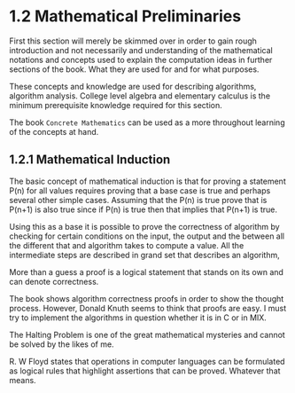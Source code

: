 # 1.2 Mathematical Preliminaries

First this section will merely be skimmed over in order to gain rough introduction
and not necessarily and understanding of the mathematical notations and concepts
used to explain the computation ideas in further sections of the book. What they
are used for and for what purposes.

These concepts and knowledge are used for describing algorithms, algorithm analysis.
College level algebra and elementary calculus is the minimum prerequisite knowledge
required for this section.

The book `Concrete Mathematics` can be used as a more throughout learning of the
concepts at hand.

## 1.2.1 Mathematical Induction

The basic concept of mathematical induction is that for proving a statement P(n)
for all values requires proving that a base case is true and perhaps several other
simple cases. Assuming that the P(n) is true prove that is P(n+1) is also true
since if P(n) is true then that implies that P(n+1) is true.

Using this as a base it is possible to prove the correctness of algorithm by checking
for certain conditions on the input, the output and the between all the different
that and algorithm takes to compute a value. All the intermediate steps are described
in grand set that describes an algorithm,

More than a guess a proof is a logical statement that stands on its own and can
denote correctness.

The book shows algorithm correctness proofs in order to show the thought process.
However, Donald Knuth seems to think that proofs are easy. I must try to implement
the algorithms in question whether it is in C or in MIX.

The Halting Problem is one of the great mathematical mysteries and cannot be solved
by the likes of me.

R. W Floyd states that operations in computer languages can be formulated as logical
rules that highlight assertions that can be proved. Whatever that means.
